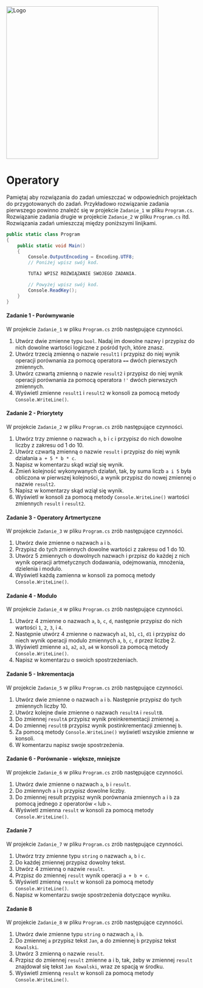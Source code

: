 <img alt="Logo" src="http://coderslab.pl/svg/logo-coderslab.svg" width="400">

# Operatory

Pamiętaj aby rozwiązania do zadań umieszczać w odpowiednich projektach do przygotowanych do zadań.
Przykładowo rozwiązanie zadania pierwszego powinno znaleźć się w projekcie `Zadanie_1` w pliku `Program.cs`.
Rozwiązanie zadania drugie w projekcie `Zadanie_2` w pliku `Program.cs` itd.
Rozwiązania zadań umieszczaj między poniższymi linijkami.

```csharp
public static class Program
{
    public static void Main()
    {
        Console.OutputEncoding = Encoding.UTF8;
        // Poniżej wpisz swój kod.

        TUTAJ WPISZ ROZWIĄZANIE SWOJEGO ZADANIA.

        // Powyżej wpisz swój kod.
        Console.ReadKey();
    }
}
```

#### Zadanie 1 - Porównywanie

W projekcie `Zadanie_1` w pliku `Program.cs` zrób następujące czynności.

1. Utwórz dwie zmienne typu `bool`. Nadaj im dowolne nazwy i przypisz do nich dowolne wartości logiczne z pośród tych, które znasz.
2. Utwórz trzecią zmienną o nazwie `result1` i przypisz do niej wynik operacji porównania za pomocą operatora `==` dwóch pierwszych zmiennych.
3. Utwórz czwartą zmienną o nazwie `result2` i przypisz do niej wynik operacji porównania za pomocą operatora `!'` dwóch pierwszych zmiennych.
4. Wyświetl zmienne `result1` i `result2` w konsoli za pomocą metody `Console.WriteLine()`.

#### Zadanie 2 - Priorytety

W projekcie `Zadanie_2` w pliku `Program.cs` zrób następujące czynności.

1. Utwórz trzy zmienne o nazwach `a`, `b` i `c` i przypisz do nich dowolne liczby z zakresu od 1 do 10.
2. Utwórz czwartą zmienną o nazwie `result` i przypisz do niej wynik działania `a + 5 * b * c`.
3. Napisz w komentarzu skąd wziął się wynik.
4. Zmień kolejność wykonywanych działań, tak, by suma liczb `a i 5` była obliczona w pierwszej kolejności, a wynik przypisz do nowej zmiennej o nazwie `result2`.
5. Napisz w komentarzy skąd wziął się wynik.
5. Wyświetl w konsoli za pomocą metody `Console.WriteLine()` wartości zmiennych `result` i `result2`.

#### Zadanie 3 - Operatory Artmertyczne

W projekcie `Zadanie_3` w pliku `Program.cs` zrób następujące czynności.

1. Utwórz dwie zmienne o nazwach `a` i `b`.
2. Przypisz do tych zmiennych dowolne wartości z zakresu od 1 do 10.
3. Utwórz 5 zmiennych o dowolnych nazwach i przpisz do każdej z nich wynik operacji artmetycznych dodawania, odejmowania, mnożenia, dzielenia i modulo.
4. Wyświetl każdą zamienna w konsoli za pomocą metody `Console.WriteLine()`.

#### Zadanie 4 - Modulo

W projekcie `Zadanie_4` w pliku `Program.cs` zrób następujące czynności.

1. Utwórz 4 zmienne o nazwach `a`, `b`, `c`, `d`, następnie przypisz do nich wartości `1`, `2`, `3`, i `4`.
2. Następnie utwórz 4 zmienne o nazwacyh `a1`, `b1`, `c1`, `d1` i przypisz do niech wynik operacji modulo zmiennych `a`, `b`, `c`, `d` przez liczbę 2.
4. Wyświetl zmienne `a1`, `a2`, `a3`, `a4` w konsoli za pomocą metody `Console.WriteLine()`.
3. Napisz w komentarzu o swoich spostrzeżeniach.

#### Zadanie 5 - Inkrementacja

W projekcie `Zadanie_5` w pliku `Program.cs` zrób następujące czynności.

1. Utwórz dwie zmienne o nazwach `a` i `b`. Następnie przypisz do tych zmiennych liczby 10.
2. Utwórz kolejne dwie zmienne o nazwach `resultA` i `resultB`.
3. Do zmiennej `resultA` przypisz wynik preinkrementacji zmiennej `a`.
4. Do zmiennej `resultB` przypisz wynik postinkrementacji zmiennej `b`.
5. Za pomocą metody `Console.WriteLine()` wyświetl wszyskie zmienne w konsoli.
6. W komentarzu napisz swoje spostrzeżenia.

#### Zadanie 6 - Porównanie - większe, mniejsze

W projekcie `Zadanie_6` w pliku `Program.cs` zrób następujące czynności.

1. Utwórz dwie zmienne o nazwach `a`, `b` i `result`.
2. Do zmiennych `a` i `b` przypisz dowolne liczby.
3. Do zmiennej result przypisz wynik porównania zmiennych `a` i `b` za pomocą jednego z operatorów `<` lub `>`.
4. Wyświetl zmienna `result` w konsoli za pomocą metody `Console.WriteLine()`.

#### Zadanie 7

W projekcie `Zadanie_7` w pliku `Program.cs` zrób następujące czynności.

1. Utwórz trzy zmienne typu `string` o nazwach `a`, `b` i `c`.
2. Do każdej zmiennej przypisz dowolny tekst.
3. Utwórz 4 zmienną o nazwie `result`.
4. Przpisz do zmiennej `result` wynik operacji `a + b + c`.
5. Wyświetl zmienną `result` w konsoli za pomocą metody `Console.WriteLine()`.
6. Napisz w komentarzu swoje spostrzeżenia dotyczące wyniku.

#### Zadanie 8

W projekcie `Zadanie_8` w pliku `Program.cs` zrób następujące czynności.

1. Utwórz dwie zmienne typu `string` o nazwach `a`, i `b`.
2. Do zmiennej `a` przypisz tekst `Jan`, a do zmiennej `b` przypisz tekst `Kowalski`.
3. Utwórz 3 zmienną o nazwie `result`.
4. Przpisz do zmiennej `result` zmienne a i b, tak, żeby w zmiennej `result` znajdował się tekst `Jan Kowalski`, wraz ze spacją w środku.
5. Wyświetl zmienną `result` w konsoli za pomocą metody `Console.WriteLine()`.
